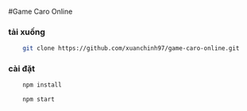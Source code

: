 #Game Caro Online 

### tải xuống

```bash
	git clone https://github.com/xuanchinh97/game-caro-online.git
```

### cài đặt

```bash
	npm install
```

```bash
	npm start
```